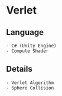 # Verlet

Language
----
    - C# (Unity Engine)
    - Compute Shader

Details
----
    - Verlet Algorithm
    - Sphere Collision
